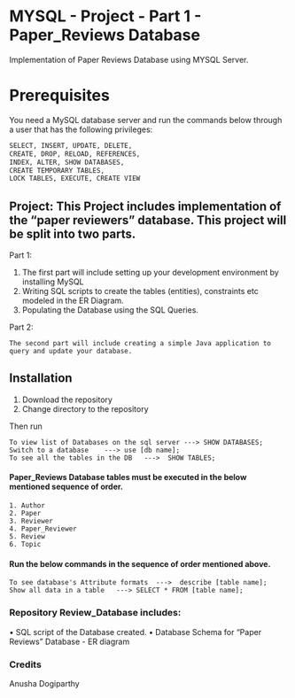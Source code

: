 # MYSQL - Project - Part 1 - Paper_Reviews Database

Implementation of Paper Reviews Database using MYSQL Server.

# Prerequisites

You need a MySQL database server and run the commands below through a user that has the following privileges:

```bash
SELECT, INSERT, UPDATE, DELETE, 
CREATE, DROP, RELOAD, REFERENCES, 
INDEX, ALTER, SHOW DATABASES, 
CREATE TEMPORARY TABLES, 
LOCK TABLES, EXECUTE, CREATE VIEW
```
## Project: This Project includes implementation of the “paper reviewers” database. This project will be split into two parts. 

Part 1:

1. The first part will include setting up your development environment by installing MySQL
2. Writing SQL scripts to create the tables (entities), constraints etc modeled in the ER Diagram. 
3. Populating the Database using the SQL Queries.

Part 2:

	The second part will include creating a simple Java application to query and update your database.

## Installation

1. Download the repository
2. Change directory to the repository

Then run

```A1
To view list of Databases on the sql server ---> SHOW DATABASES; 
Switch to a database    ---> use [db name];
To see all the tables in the DB   --->  SHOW TABLES;
```

#### Paper_Reviews Database tables must be executed in the below mentioned sequence of order.

```A2
1. Author
2. Paper
3. Reviewer
4. Paper_Reviewer
5. Review
6. Topic
```
#### Run the below commands in the sequence of order mentioned above.
 
```A3
To see database's Attribute formats  --->  describe [table name];
Show all data in a table   ---> SELECT * FROM [table name];
```

### Repository Review_Database includes:

• SQL script of the Database created.
• Database Schema for “Paper Reviews” Database - ER diagram

### Credits
Anusha Dogiparthy

